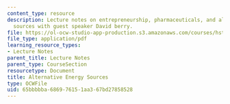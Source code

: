 ```yaml
---
content_type: resource
description: Lecture notes on entrepreneurship, pharmaceuticals, and alternative energy
  sources with guest speaker David berry.
file: https://ol-ocw-studio-app-production.s3.amazonaws.com/courses/hst-939-designing-and-sustaining-technology-innovation-for-global-health-practice-spring-2008/65bbbbba686976151aa367bd27858528_lecture05.pdf
file_type: application/pdf
learning_resource_types:
- Lecture Notes
parent_title: Lecture Notes
parent_type: CourseSection
resourcetype: Document
title: Alternative Energy Sources
type: OCWFile
uid: 65bbbbba-6869-7615-1aa3-67bd27858528
---
```

